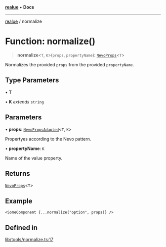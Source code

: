 [**realue**](../README.md) • **Docs**

***

[realue](../README.md) / normalize

# Function: normalize()

> **normalize**\<`T`, `K`\>(`props`, `propertyName`): [`NevoProps`](../type-aliases/NevoProps.md)\<`T`\>

Normalizes the provided `props` from the provided `propertyName`.

## Type Parameters

• **T**

• **K** *extends* `string`

## Parameters

• **props**: [`NevoPropsAdapted`](../type-aliases/NevoPropsAdapted.md)\<`T`, `K`\>

Propertyes according to the Nevo pattern.

• **propertyName**: `K`

Name of the value property.

## Returns

[`NevoProps`](../type-aliases/NevoProps.md)\<`T`\>

## Example

```tsx
<SomeComponent {...normalize("option", props)} />
```

## Defined in

[lib/tools/normalize.ts:17](https://github.com/nevoland/realue/blob/3f70cb4d9fb06b3cde8060aa67f306f2aaa9dc1d/lib/tools/normalize.ts#L17)
